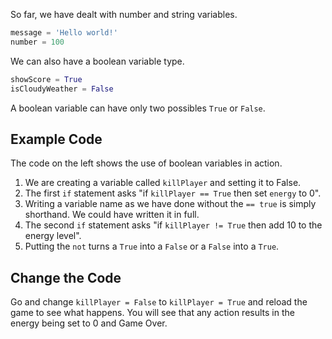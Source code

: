 So far, we have dealt with number and string variables.

```python
message = 'Hello world!'
number = 100
```

We can also have a boolean variable type.

```python
showScore = True
isCloudyWeather = False
```

A boolean variable can have only two possibles `True` or `False`.

## Example Code
The code on the left shows the use of boolean variables in action.

1. We are creating a variable called `killPlayer` and setting it to False.
1. The first `if` statement asks "if `killPlayer == True` then set `energy` to 0".
1. Writing a variable name as we have done without the `== true` is simply shorthand. We could have written it in full.
1. The second `if` statement asks "if `killPlayer != True` then add 10 to the energy level".
1. Putting the `not` turns a `True` into a `False` or a `False` into a `True`.

## Change the Code
Go and change `killPlayer = False` to `killPlayer = True` and reload the game to see what happens. You will see that any action results in the energy being set to 0 and Game Over.
